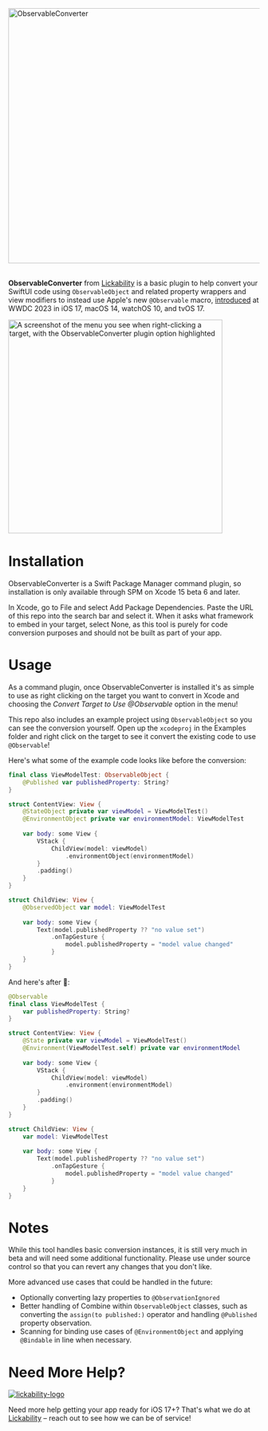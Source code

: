 <img width="512" alt="ObservableConverter" src="https://github.com/Lickability/ObservableConverter/assets/25009/ac0d3112-1d01-47df-a561-6c1dbec1c771">
<br /><br />

**ObservableConverter** from [Lickability](https://lickability.com) is a basic plugin to help convert your SwiftUI code using `ObservableObject` and related property wrappers and view modifiers to instead use Apple's new `@Observable` macro, [introduced](https://developer.apple.com/wwdc23/10149) at WWDC 2023 in iOS 17, macOS 14, watchOS 10, and tvOS 17.

<img width="429" alt="A screenshot of the menu you see when right-clicking a target, with the ObservableConverter plugin option highlighted" src="https://github.com/Lickability/ObservableConverter/assets/25009/3bf5ee31-3d6b-4313-a988-d176c4fa31cb">


# Installation

ObservableConverter is a Swift Package Manager command plugin, so installation is only available through SPM on Xcode 15 beta 6 and later. 

In Xcode, go to File and select Add Package Dependencies. Paste the URL of this repo into the search bar and select it. When it asks what framework to embed in your target, select None, as this tool is purely for code conversion purposes and should not be built as part of your app.

# Usage

As a command plugin, once ObservableConverter is installed it's as simple to use as right clicking on the target you want to convert in Xcode and choosing the _Convert Target to Use @Observable_ option in the menu!

This repo also includes an example project using `ObservableObject` so you can see the conversion yourself. Open up the `xcodeproj` in the Examples folder and right click on the target to see it convert the existing code to use `@Observable`!

Here's what some of the example code looks like before the conversion:
```swift
final class ViewModelTest: ObservableObject {
    @Published var publishedProperty: String?
}

struct ContentView: View {
    @StateObject private var viewModel = ViewModelTest()
    @EnvironmentObject private var environmentModel: ViewModelTest
    
    var body: some View {
        VStack {
            ChildView(model: viewModel)
                .environmentObject(environmentModel)
        }
        .padding()
    }
}

struct ChildView: View {
    @ObservedObject var model: ViewModelTest
    
    var body: some View {
        Text(model.publishedProperty ?? "no value set")
            .onTapGesture {
                model.publishedProperty = "model value changed"
            }
    }
}
```

And here's after 🎉:
```swift
@Observable
final class ViewModelTest {
    var publishedProperty: String?
}

struct ContentView: View {
    @State private var viewModel = ViewModelTest()
    @Environment(ViewModelTest.self) private var environmentModel 
    
    var body: some View {
        VStack {
            ChildView(model: viewModel)
                .environment(environmentModel)
        }
        .padding()
    }
}

struct ChildView: View {
    var model: ViewModelTest
    
    var body: some View {
        Text(model.publishedProperty ?? "no value set")
            .onTapGesture {
                model.publishedProperty = "model value changed"
            }
    }
}
```

# Notes

While this tool handles basic conversion instances, it is still very much in beta and will need some additional functionality. Please use under source control so that you can revert any changes that you don't like.

More advanced use cases that could be handled in the future:
* Optionally converting lazy properties to `@ObservationIgnored`
* Better handling of Combine within `ObservableObject` classes, such as converting the `assign(to published:)` operator and handling `@Published` property observation.
* Scanning for binding use cases of `@EnvironmentObject` and applying `@Bindable` in line when necessary.
  
# Need More Help?

[![lickability-logo](https://github.com/Lickability/ObservableConverter/assets/25009/ea5ec8fa-0f0e-4409-9c33-8bcd20425a53)](https://lickability.com)

Need more help getting your app ready for iOS 17+? That's what we do at [Lickability](https://lickability.com) – reach out to see how we can be of service!
